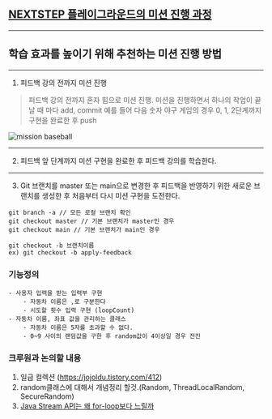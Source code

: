 ## [NEXTSTEP 플레이그라운드의 미션 진행 과정](https://github.com/next-step/nextstep-docs/blob/master/playground/README.md)

---
## 학습 효과를 높이기 위해 추천하는 미션 진행 방법

---
1. 피드백 강의 전까지 미션 진행 
> 피드백 강의 전까지 혼자 힘으로 미션 진행. 미션을 진행하면서 하나의 작업이 끝날 때 마다 add, commit
> 예를 들어 다음 숫자 야구 게임의 경우 0, 1, 2단계까지 구현을 완료한 후 push

![mission baseball](https://raw.githubusercontent.com/next-step/nextstep-docs/master/playground/images/mission_baseball.png)

---
2. 피드백 앞 단계까지 미션 구현을 완료한 후 피드백 강의를 학습한다.

---
3. Git 브랜치를 master 또는 main으로 변경한 후 피드백을 반영하기 위한 새로운 브랜치를 생성한 후 처음부터 다시 미션 구현을 도전한다.

```
git branch -a // 모든 로컬 브랜치 확인
git checkout master // 기본 브랜치가 master인 경우
git checkout main // 기본 브랜치가 main인 경우

git checkout -b 브랜치이름
ex) git checkout -b apply-feedback
```

### 기능정의
```
- 사용자 입력을 받는 입력부 구현
    - 자동차 이름은 ,로 구분한다
    - 시도할 횟수 입력 구현 (loopCount)
- 자동차 이름, 좌표 값을 관리하는 클래스
    - 자동차 이름은 5자를 초과할 수 없다. 
    - 0~9 사이의 랜덤값을 구한 후 random값이 4이상일 경우 전진
```

### 크루원과 논의할 내용
1. 일급 컬렉션 (https://jojoldu.tistory.com/412)
2. random클래스에 대해서 개념정리 할것.(Random, ThreadLocalRandom, SecureRandom)
3. [Java Stream API는 왜 for-loop보다 느릴까](https://jypthemiracle.medium.com/java-stream-api%EB%8A%94-%EC%99%9C-for-loop%EB%B3%B4%EB%8B%A4-%EB%8A%90%EB%A6%B4%EA%B9%8C-50dec4b9974b)
